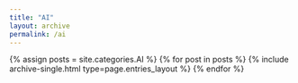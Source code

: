 ```yaml
---
title: "AI"
layout: archive
permalink: /ai
---
```


{% assign posts = site.categories.AI %}
{% for post in posts %} {% include archive-single.html type=page.entries_layout %} {% endfor %}
